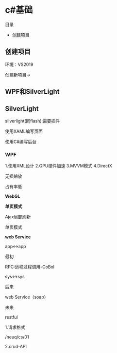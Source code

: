 # c#基础
目录
* [创建项目](#创建项目)
## 创建项目
环境：VS2019

创建新项目->

## WPF和SilverLight
## SilverLight
silverlight(同flash):需要插件

使用XAML编写页面

使用C#编写后台
### WPF
1.使用XML设计 2.GPU硬件加速 3.MVVM模式 4.DirectX

无损缩放

占有率低



**WebGL**

**单页模式**

Ajax局部刷新

单页模式

**web Service**

app<->app

最初

RPC:远程过程调用-CoBol

sys<->sys

后来

web Service（soap）

未来

restful

1.请求格式

/neuq/cs/01

2.crud-API
